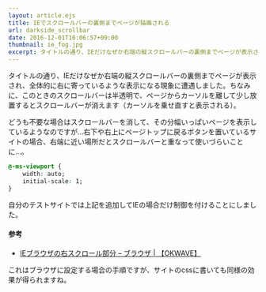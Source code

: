 ```yaml
---
layout: article.ejs
title: IEでスクロールバーの裏側までページが描画される
url: darkside_scrollbar
date: 2016-12-01T16:06:57+09:00
thumbnail: ie_fog.jpg
excerpt: タイトルの通り、IEだけなぜか右端の縦スクロールバーの裏側までページが表示され、全体的に右に寄っているような表示になる現象に遭遇しました。
---
```


タイトルの通り、IEだけなぜか右端の縦スクロールバーの裏側までページが表示され、全体的に右に寄っているような表示になる現象に遭遇しました。ちなみに、このときのスクロールバーは半透明で、ページからカーソルを離して少し放置するとスクロールバーが消えます（カーソルを乗せ直すと表示される）。

どうも不要な場合はスクロールバーを消して、その分幅いっぱいページを表示しているようなのですが…右下や右上にページトップに戻るボタンを置いているサイトの場合、右端に近い場所だとスクロールバーと重なって使いづらいことに…。

~~~css
@-ms-viewport {
    width: auto;
    initial-scale: 1;
}
~~~

自分のテストサイトでは上記を追加してIEの場合だけ制御を付けることにしました。

#### 参考

* [IEブラウザの右スクロール部分 – ブラウザ | 【OKWAVE】](http://okwave.jp/qa/q9022635.html)

これはブラウザに設定する場合の手順ですが、サイトのcssに書いても同様の効果が得られますね。